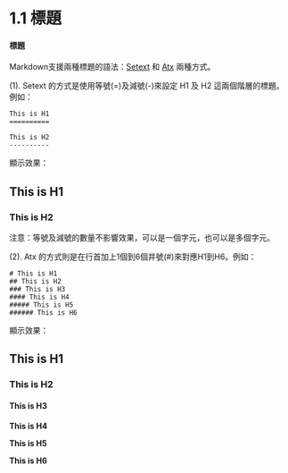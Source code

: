 # 1.1 標題

#### 標題

Markdown支援兩種標題的語法：[Setext](https://docutils.sourceforge.io/mirror/setext.html) 和 [Atx](http://www.aaronsw.com/2002/atx/) 兩種方式。

(1). Setext 的方式是使用等號(=)及減號(-)來設定 H1 及 H2 這兩個階層的標題。例如：

```
This is H1
==========

This is H2
----------
```

顯示效果：

## This is H1

### This is H2



注意：等號及減號的數量不影響效果，可以是一個字元，也可以是多個字元。

(2). Atx 的方式則是在行首加上1個到6個井號(#)來對應H1到H6。例如：

```markup
# This is H1
## This is H2
### This is H3
#### This is H4
##### This is H5
###### This is H6
```

顯示效果：

## This is H1

### This is H2

#### This is H3

**This is H4**

**This is H5**

**This is H6**
